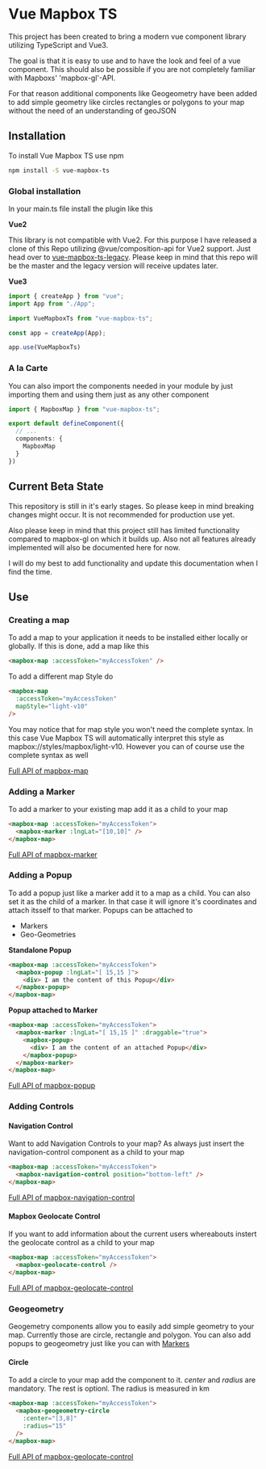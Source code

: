 # Vue Mapbox TS

This project has been created to bring a modern vue component library utilizing TypeScript and Vue3.

The goal is that it is easy to use and to have the look and feel of a vue component. This should also be possible if you are not completely familiar with Mapboxs' 'mapbox-gl'-API.

For that reason additional components like Geogeometry have been added to add simple geometry like circles rectangles or polygons to your map without the need of an understanding of geoJSON

## Installation

To install Vue Mapbox TS use npm
```sh
npm install -S vue-mapbox-ts
```

### Global installation
In your main.ts file install the plugin like this 

**Vue2**

This library is not compatible with Vue2. For this purpose I have released a clone of this Repo utilizing @vue/composition-api for Vue2 support. Just head over to [vue-mapbox-ts-legacy](https://www.npmjs.com/package/vue-mapbox-ts-legacy).
Please keep in mind that this repo will be the master and the legacy version will receive updates later.

**Vue3**
```ts
import { createApp } from "vue";
import App from "./App";

import VueMapboxTs from "vue-mapbox-ts";

const app = createApp(App);

app.use(VueMapboxTs)
```

### A la Carte
You can also import the components needed in your module by just importing them and using them just as any other component

```ts
import { MapboxMap } from "vue-mapbox-ts";

export default defineComponent({
  // ...
  components: {
    MapboxMap
  }
})
```

## Current Beta State
This repository is still in it's early stages. So please keep in mind breaking changes might occur. It is not recommended for production use yet.

Also please keep in mind that this project still has limited functionality compared to mapbox-gl on which it builds up. Also not all features already implemented will also be documented here for now.

I will do my best to add functionality and update this documentation when I find the time.


## Use

### Creating a map
To add a map to your application it needs to be installed either locally or globally. If this is done, add a map like this

```html
<mapbox-map :accessToken="myAccessToken" />
```

To add a different map Style do

```html
<mapbox-map 
  :accessToken="myAccessToken"
  mapStyle="light-v10"
/>
```
You may notice that for map style you won't need the complete syntax. In this case Vue Mapbox TS will automatically interpret this style as mapbox://styles/mapbox/light-v10. However you can of course use the complete syntax as well

[Full API of mapbox-map](https://gitlab.com/relief-melone/vue-mapbox-ts/-/tree/master/documentation/MapboxMap.md)

### Adding a Marker
To add a marker to your existing map add it as a child to your map
```html
<mapbox-map :accessToken="myAccessToken">
  <mapbox-marker :lngLat="[10,10]" />
</mapbox-map>
```

[Full API of mapbox-marker](https://gitlab.com/relief-melone/vue-mapbox-ts/-/tree/master/documentation/MapboxMarker.md)

### Adding a Popup
To add a popup just like a marker add it to a map as a child. You can also set it as the child of a marker. In that case it will ignore it's coordinates and attach itsself to that marker. Popups can be attached to

- Markers
- Geo-Geometries

**Standalone Popup**
```html
<mapbox-map :accessToken="myAccessToken">
  <mapbox-popup :lngLat="[ 15,15 ]">
    <div> I am the content of this Popup</div>
  </mapbox-popup>
</mapbox-map>
```

**Popup attached to Marker**
```html
<mapbox-map :accessToken="myAccessToken">
  <mapbox-marker :lngLat="[ 15,15 ]" :draggable="true">
    <mapbox-popup>
      <div> I am the content of an attached Popup</div>
    </mapbox-popup>
  </mapbox-marker>
</mapbox-map>
```

[Full API of mapbox-popup](https://gitlab.com/relief-melone/vue-mapbox-ts/-/tree/master/documentation/MapboxPopup.md)


### Adding Controls

#### Navigation Control

Want to add Navigation Controls to your map? As always just insert the navigation-control component as a child to your map

```html
<mapbox-map :accessToken="myAccessToken">
  <mapbox-navigation-control position="bottom-left" />
</mapbox-map>
```

[Full API of mapbox-navigation-control](./tree/master/documentation/MapboxNavigationControl.md)

#### Mapbox Geolocate Control
If you want to add information about the current users whereabouts instert the geolocate control as a child to your map

```html
<mapbox-map :accessToken="myAccessToken">
  <mapbox-geolocate-control />
</mapbox-map>

```
[Full API of mapbox-geolocate-control](https://gitlab.com/relief-melone/vue-mapbox-ts/-/tree/master/documentation/MapboxGeolocateControl.md)

[repository]: .


### Geogeometry

Geogemetry components allow you to easily add simple geometry to your map. Currently those are circle, rectangle and polygon. You can also add popups to geogeometry just like you can with [Markers](#adding-a-marker)


#### Circle

To add a circle to your map add the component to it. *center* and *radius* are mandatory. The rest is optionl. The radius is measured in km

```html
<mapbox-map :accessToken="myAccessToken">
  <mapbox-geogeometry-circle
    :center="[3,8]"
    :radius="15"
  />
</mapbox-map>
```

[Full API of mapbox-geolocate-control](https://gitlab.com/relief-melone/vue-mapbox-ts/-/tree/master/documentation/MapboxGeogeometry.md)
